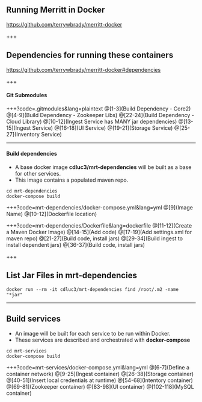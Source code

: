 ## Running Merritt in Docker

https://github.com/terrywbrady/merritt-docker

+++

## Dependencies for running these containers

https://github.com/terrywbrady/merritt-docker#dependencies

+++

#### Git Submodules

+++?code=.gitmodules&lang=plaintext
@[1-3](Build Dependency - Core2)
@[4-9](Build Dependency - Zookeeper Libs)
@[22-24](Build Dependency - Cloud Library)
@[10-12](Ingest Service has MANY jar dependencies)
@[13-15](Ingest Service)
@[16-18](UI Service)
@[19-21](Storage Service)
@[25-27](Inventory Service)

---

#### Build dependencies

- A base docker image **cdluc3/mrt-dependencies** will be built as a base for other services.
- This image contains a populated maven repo.

```
cd mrt-dependencies
docker-compose build
```

+++?code=mrt-dependencies/docker-compose.yml&lang=yml
@[9](Image Name)
@[10-12](Dockerfile location)

+++?code=mrt-dependencies/Dockerfile&lang=dockerfile
@[11-12](Create a Maven Docker Image)
@[14-15](Add code)
@[17-19](Add settings.xml for maven repo)
@[21-27](Build code, install jars)
@[29-34](Build ingest to install dependent jars)
@[36-37](Build code, install jars)

+++
## List Jar Files in mrt-dependencies

```
docker run --rm -it cdluc3/mrt-dependencies find /root/.m2 -name "*jar"
```

---

## Build services

- An image will be built for each service to be run within Docker.
- These services are described and orchestrated with **docker-compose**

```
cd mrt-services
docker-compose build
```

+++?code=mrt-services/docker-compose.yml&lang=yml
@[6-7](Define a container network)
@[9-25](Ingest container)
@[26-38](Storage container)
@[40-51](Insert local credentials at runtime)
@[54-68](Intentory container)
@[69-81](Zookeeper container)
@[83-98](UI container)
@[102-118](MySQL container)

